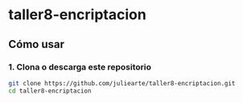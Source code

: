# taller8-encriptacion
## Cómo usar

### 1. Clona o descarga este repositorio

```bash
git clone https://github.com/juliearte/taller8-encriptacion.git
cd taller8-encriptacion

